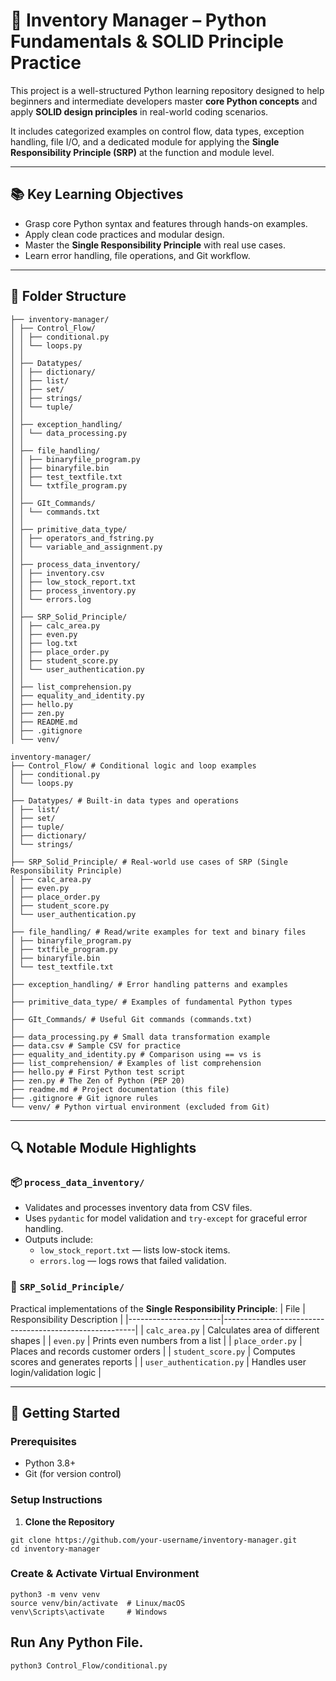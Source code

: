 # 🧠 Inventory Manager – Python Fundamentals & SOLID Principle Practice

This project is a well-structured Python learning repository designed to help beginners and intermediate developers master **core Python concepts** and apply **SOLID design principles** in real-world coding scenarios.

It includes categorized examples on control flow, data types, exception handling, file I/O, and a dedicated module for applying the **Single Responsibility Principle (SRP)** at the function and module level.

---

## 📚 Key Learning Objectives

- Grasp core Python syntax and features through hands-on examples.
- Apply clean code practices and modular design.
- Master the **Single Responsibility Principle** with real use cases.
- Learn error handling, file operations, and Git workflow.

---

## 📁 Folder Structure

```
├── inventory-manager/
│ ├── Control_Flow/
│ │ ├── conditional.py
│ │ └── loops.py
│ │
│ ├── Datatypes/
│ │ ├── dictionary/
│ │ ├── list/
│ │ ├── set/
│ │ ├── strings/
│ │ └── tuple/
│ │
│ ├── exception_handling/
│ │ └── data_processing.py
│ │
│ ├── file_handling/
│ │ ├── binaryfile_program.py
│ │ ├── binaryfile.bin
│ │ ├── test_textfile.txt
│ │ └── txtfile_program.py
│ │
│ ├── GIt_Commands/
│ │ └── commands.txt
│ │
│ ├── primitive_data_type/
│ │ ├── operators_and_fstring.py
│ │ └── variable_and_assignment.py
│ │
│ ├── process_data_inventory/
│ │ ├── inventory.csv
│ │ ├── low_stock_report.txt
│ │ ├── process_inventory.py
│ │ └── errors.log
│ │
│ ├── SRP_Solid_Principle/
│ │ ├── calc_area.py
│ │ ├── even.py
│ │ ├── log.txt
│ │ ├── place_order.py
│ │ ├── student_score.py
│ │ └── user_authentication.py
│ │
│ ├── list_comprehension.py
│ ├── equality_and_identity.py
│ ├── hello.py
│ ├── zen.py
│ ├── README.md
│ ├── .gitignore
│ └── venv/

inventory-manager/
├── Control_Flow/ # Conditional logic and loop examples
│ ├── conditional.py
│ └── loops.py
│
├── Datatypes/ # Built-in data types and operations
│ ├── list/
│ ├── set/
│ ├── tuple/
│ ├── dictionary/
│ └── strings/
│
├── SRP_Solid_Principle/ # Real-world use cases of SRP (Single Responsibility Principle)
│ ├── calc_area.py
│ ├── even.py
│ ├── place_order.py
│ ├── student_score.py
│ └── user_authentication.py
│
├── file_handling/ # Read/write examples for text and binary files
│ ├── binaryfile_program.py
│ ├── txtfile_program.py
│ ├── binaryfile.bin
│ └── test_textfile.txt
│
├── exception_handling/ # Error handling patterns and examples
│
├── primitive_data_type/ # Examples of fundamental Python types
│
├── GIt_Commands/ # Useful Git commands (commands.txt)
│
├── data_processing.py # Small data transformation example
├── data.csv # Sample CSV for practice
├── equality_and_identity.py # Comparison using == vs is
├── list_comprehension/ # Examples of list comprehension
├── hello.py # First Python test script
├── zen.py # The Zen of Python (PEP 20)
├── readme.md # Project documentation (this file)
├── .gitignore # Git ignore rules
└── venv/ # Python virtual environment (excluded from Git)
```

---

## 🔍 Notable Module Highlights

### 📦 `process_data_inventory/`
- Validates and processes inventory data from CSV files.
- Uses `pydantic` for model validation and `try-except` for graceful error handling.
- Outputs include:
  - `low_stock_report.txt` — lists low-stock items.
  - `errors.log` — logs rows that failed validation.

### 🧱 `SRP_Solid_Principle/`
Practical implementations of the **Single Responsibility Principle**:
| File                  | Responsibility Description                            |
|-----------------------|--------------------------------------------------------|
| `calc_area.py`        | Calculates area of different shapes                    |
| `even.py`             | Prints even numbers from a list                        |
| `place_order.py`      | Places and records customer orders                     |
| `student_score.py`    | Computes scores and generates reports                  |
| `user_authentication.py` | Handles user login/validation logic               |

---

## 🚀 Getting Started

### Prerequisites

- Python 3.8+
- Git (for version control)

### Setup Instructions

1. **Clone the Repository**

```
git clone https://github.com/your-username/inventory-manager.git
cd inventory-manager
```

### Create & Activate Virtual Environment

```
python3 -m venv venv
source venv/bin/activate  # Linux/macOS
venv\Scripts\activate     # Windows
```

## Run Any Python File.
```
python3 Control_Flow/conditional.py
```
